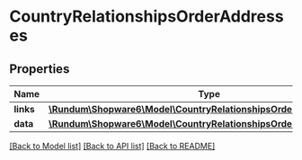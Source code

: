 # CountryRelationshipsOrderAddresses

## Properties
Name | Type | Description | Notes
------------ | ------------- | ------------- | -------------
**links** | [**\Rundum\Shopware6\Model\CountryRelationshipsOrderAddressesLinks**](CountryRelationshipsOrderAddressesLinks.md) |  | [optional] 
**data** | [**\Rundum\Shopware6\Model\CountryRelationshipsOrderAddressesData[]**](CountryRelationshipsOrderAddressesData.md) |  | [optional] 

[[Back to Model list]](../../README.md#documentation-for-models) [[Back to API list]](../../README.md#documentation-for-api-endpoints) [[Back to README]](../../README.md)

